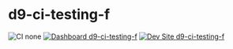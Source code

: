 # d9-ci-testing-f

![CI none](https://img.shields.io/badge/ci-none-orange.svg)
[![Dashboard d9-ci-testing-f](https://img.shields.io/badge/dashboard-d9_ci_testing_f-yellow.svg)](https://dashboard.pantheon.io/sites/8d267881-7bbc-4bc2-8f61-8a7583bf19ba#dev/code)
[![Dev Site d9-ci-testing-f](https://img.shields.io/badge/site-d9_ci_testing_f-blue.svg)](http://dev-d9-ci-testing-f.pantheonsite.io/)